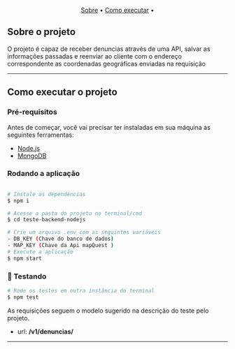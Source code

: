 <p align="center">
 <a href="#-sobre-o-projeto">Sobre</a> •
 <a href="#-como-executar-o-projeto">Como executar</a> • 
</p>


##  Sobre o projeto

 O projeto é capaz de receber denuncias através de uma API, salvar as informações passadas e reenviar ao cliente com o endereço correspondente as coordenadas geográficas enviadas na requisição

---

##  Como executar o projeto

### Pré-requisitos

Antes de começar, você vai precisar ter instaladas em sua máquina as seguintes ferramentas:

- [Node.js](https://nodejs.org/en/)
- [MongoDB](https://www.mongodb.com/try/download/community)


###  Rodando a aplicação

```bash

# Instale as dependências
$ npm i

# Acesse a pasta do projeto no terminal/cmd
$ cd teste-backend-nodejs

# Crie um arquivo .env com as seguintes variáveis
- DB_KEY (Chave do banco de dados)
- MAP_KEY (Chave da Api mapQuest )
# Execute a aplicação
$ npm start
```
### :microscope: Testando
```bash
# Rode os testes em outra instância do terminal
$ npm test
```

As requisições seguem o modelo sugerido na descrição do teste pelo projeto.
 - url: **/v1/denuncias/**

---
